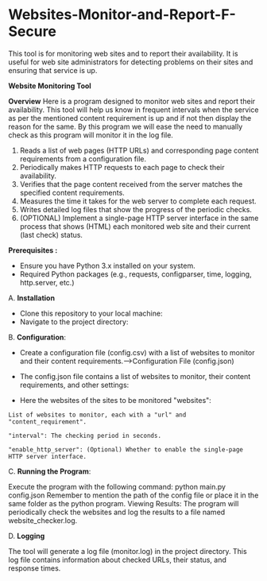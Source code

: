 # Websites-Monitor-and-Report-F-Secure
This tool is for monitoring web sites and to report their availability. It is useful for web site administrators for detecting problems on their sites and ensuring that service is up.

**Website Monitoring Tool**

**Overview**
Here is a program designed to monitor web sites and report their availability. This tool will help us know in frequent intervals when the service as per the mentioned content requirement is up and if not then display the reason for the same. By this program we will ease the need to manually check as this program will monitor it in the log file.

1.	Reads a list of web pages (HTTP URLs) and corresponding page content requirements from a configuration file.
2.	Periodically makes HTTP requests to each page to check their availability.
3.	Verifies that the page content received from the server matches the specified content requirements.
4.	Measures the time it takes for the web server to complete each request.
5.	Writes detailed log files that show the progress of the periodic checks.
6.	(OPTIONAL) Implement a single-page HTTP server interface in the same process that shows (HTML) each monitored web site and their current (last check) status.

**Prerequisites  :**



-  Ensure you have Python 3.x installed on your system.
-  Required Python packages (e.g., requests, configparser, time, logging, http.server, etc.)

A. **Installation**
-  Clone this repository to your local machine:
-  Navigate to the project directory:

B. **Configuration**:
 -  Create a configuration file (config.csv) with a list of websites to monitor and their content requirements.-->Configuration File (config.json)
-  The config.json file contains a list of websites to monitor, their content requirements, and other settings:

  -   Here the websites of the sites to be monitored "websites":

    List of websites to monitor, each with a "url" and "content_requirement".
      
    "interval": The checking period in seconds.
    
    "enable_http_server": (Optional) Whether to enable the single-page HTTP server interface.

C. **Running the Program**:

Execute the program with the following command:
python main.py config.json 
Remember to mention the path of the config file or place it in the same folder as the python program.
Viewing Results:
The program will periodically check the websites and log the results to a file named website_checker.log.

D. **Logging**

The tool will generate a log file (monitor.log) in the project directory. This log file contains information about checked URLs, their status, and response times.

